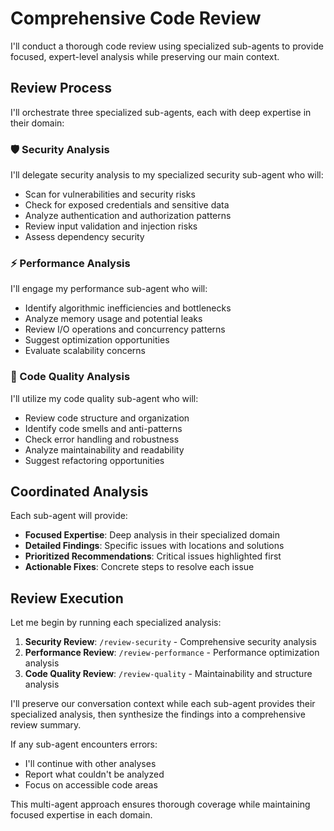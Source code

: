# Comprehensive Code Review

I'll conduct a thorough code review using specialized sub-agents to provide focused, expert-level analysis while preserving our main context.

## Review Process

I'll orchestrate three specialized sub-agents, each with deep expertise in their domain:

### 🛡️ Security Analysis
I'll delegate security analysis to my specialized security sub-agent who will:
- Scan for vulnerabilities and security risks
- Check for exposed credentials and sensitive data
- Analyze authentication and authorization patterns
- Review input validation and injection risks
- Assess dependency security

### ⚡ Performance Analysis  
I'll engage my performance sub-agent who will:
- Identify algorithmic inefficiencies and bottlenecks
- Analyze memory usage and potential leaks
- Review I/O operations and concurrency patterns
- Suggest optimization opportunities
- Evaluate scalability concerns

### 🔧 Code Quality Analysis
I'll utilize my code quality sub-agent who will:
- Review code structure and organization
- Identify code smells and anti-patterns  
- Check error handling and robustness
- Analyze maintainability and readability
- Suggest refactoring opportunities

## Coordinated Analysis

Each sub-agent will provide:
- **Focused Expertise**: Deep analysis in their specialized domain
- **Detailed Findings**: Specific issues with locations and solutions
- **Prioritized Recommendations**: Critical issues highlighted first
- **Actionable Fixes**: Concrete steps to resolve each issue

## Review Execution

Let me begin by running each specialized analysis:

1. **Security Review**: `/review-security` - Comprehensive security analysis
2. **Performance Review**: `/review-performance` - Performance optimization analysis  
3. **Code Quality Review**: `/review-quality` - Maintainability and structure analysis

I'll preserve our conversation context while each sub-agent provides their specialized analysis, then synthesize the findings into a comprehensive review summary.

If any sub-agent encounters errors:
- I'll continue with other analyses
- Report what couldn't be analyzed
- Focus on accessible code areas

This multi-agent approach ensures thorough coverage while maintaining focused expertise in each domain.